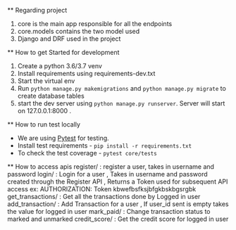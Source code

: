 ** Regarding project
1. core is the main app responsible for all the endpoints
2. core.models contains the two model used
3. Django and DRF used in the project





** How to get Started for development

1. Create a python 3.6/3.7 venv
2. Install requirements using requirements-dev.txt
3. Start the virtual env
4. Run ```python manage.py makemigrations``` and ```python manage.py migrate``` to create database tables
4. start the dev server using ```python manage.py runserver```. Server will start on 127.0.0.1:8000 .


** How to run test locally

* We are using [Pytest](https://docs.pytest.org/en/latest/) for testing.
* Install test requirements - ```pip install -r requirements.txt```
* To check the test coverage - ```pytest core/tests ```


** How to access apis
register/ : register a user, takes in username and password
login/ : Login for a user , Takes in username and password created through the Register API , Returns a Token used for subsequent API access ex:  AUTHORIZATION: Token kbwefbsfksjbfgkbskbgsrgbk
get_transactions/ : Get all the transactions done by Logged in user
add_transaction/ : Add Transaction for a user , If user_id sent is empty takes the value for logged in user
mark_paid/ : Change transaction status to marked and unmarked
credit_score/ : Get the credit score for logged in user
